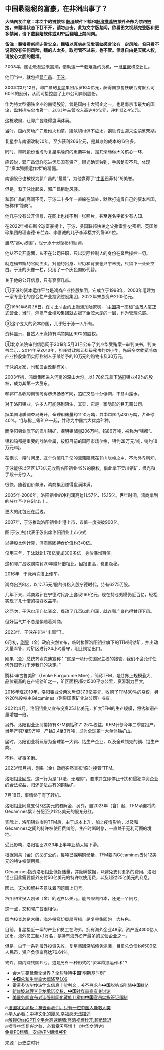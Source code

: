 <!-- 面包屑导航 --> <h2>中国最隐秘的富豪，在非洲出事了？</h2> <p class="notice"><b>大陆网友注意：本文中的链接除 <a href="https://github.com/bannedbook/fanqiang" >翻墙</a>软件下载和<a href="https://github.com/killgcd/justmysocks/blob/master/README.md">翻墙推荐</a>链接外全部为禁网链接，未翻墙状态下打不开，请勿点击。此为文字版禁闻，欲看图文视频完整版和更多禁闻，请下载<a href="https://github.com/bannedbook/fanqiang">翻墙软件或APP</a>后翻墙上禁闻网。</p><p>备注：翻墙看新闻非常安全，翻墙以真实身份发表敏感言论有一定风险，但只看不说则没有任何风险，翻的人太多，政府管不过来，也不管。信息自由是天赋人权，请放心大胆的翻墙。</b></p>  <div class="entry"> <p id="conimg">2003年，国企改制迎来高潮，借助这一千载难逢的良机，一批<a href="https://www.bannedbook.org/bnews/tag/%e5%af%8c%e8%b1%aa/" class="st_tag internal_tag" rel="tag" title="标签 富豪 下的日志">富豪</a>横空出世。</p> <p>他们当中，就包括<a href="https://www.bannedbook.org/bnews/tag/%e9%83%ad%e5%b9%bf%e6%98%8c/" class="st_tag internal_tag" rel="tag" title="标签 郭广昌 下的日志">郭广昌</a>、<a href="https://www.bannedbook.org/bnews/tag/%e4%ba%8e%e6%b3%b3/" class="st_tag internal_tag" rel="tag" title="标签 于泳 下的日志">于泳</a>。</p> <p>2003年3月12日，郭广昌的<a href="https://www.bannedbook.org/bnews/tag/%E5%A4%8D%E6%98%9F/" class="st_tag internal_tag" rel="tag" title="标签 复星 下的日志">复星</a>集团斥资16.5亿元，获得南京钢铁联合有限公司60%的股份，从而间接控股了上市公司南钢股份。</p> <p>作为特大型钢铁企业的南钢股份，曾是国内十大钢企之一，也是南京市最大的国企，盈利排名全市第一，2002年主营收入高达46亿元，净利润2.4亿元。</p> <p>这桩收购，让郭广昌赚得盘满钵满。</p> <p>当时，国内房地产开发如火如荼，建筑钢材供不应求，钢铁行业迎来空前繁荣期。</p> <p>复星参与南钢改制20年，至少获利266亿元，是其收购成本的16倍多。</p> <p>同时，南钢股份也成为复星系融资的重要平台，是其滚动做大的核心一环。</p> <p>应该说，郭广昌低价吃进优质国有资产，眼光确实独到，手段确实不凡，体现了“资本腾挪运作术”的精髓。</p> <p>南钢股份也被视为郭广昌的“最爱”，为他赢得了“<span class='wp_keywordlink_affiliate'><a href="https://www.bannedbook.org/" title="中国" target="_blank">中国</a></span>巴菲特”的美誉。</p> <p>但是，和于泳比起来，郭广昌稍逊风骚。</p> <p>和郭广昌的高调不同，于泳二十多年一直躲在暗处，默默打造着自己的资本帝国，被称作“隐商”。</p> <p>他几乎没有公开信息，在网上也找不到一张照片，甚至连名字都少有人知。</p> <p>在2022年福布斯全球富豪榜上，于泳、美国联邦快递之父弗雷德·史密斯、英国维珍集团的理查德·布兰森、李嘉诚的儿子李泽楷并列第601位。</p> <p>虽然“富可敌国”，但于泳十分隐秘和低调。</p> <p>他从不公开露面，从不在公司任职，只以实际控制人的身份在幕后操控一切。</p> <p>就连福布斯的官网主页，对他的出身、经历和背景也只字未提，只留下一处处空白。于泳的头像一栏，只用了一个灰色剪影代替。</p> <p>关于他的公开信息，只有寥寥几点。</p> <p>①于泳的资本运作平台是鸿商产业控股集团，它成立于1998年，2003年组建为一家专业化的综合性产业投资控股集团，2022年末总资产2105亿元。</p> <p>②1999年8月28日，在寸土寸金的上海浦东陆家嘴，“<a href="https://www.bannedbook.org/bnews/tag/%E4%B8%AD%E5%9B%BD/" class="st_tag internal_tag" rel="tag" title="标签 中国 下的日志">中国</a>第一高楼”金茂大厦正式营业，当时，鸿商产业控股集团就占据了金茂大厦的一层，作为管理总部。</p> <p>③这个庞大的资本帝国，几乎归于泳一人所有。</p> <p>资料显示，自然人于泳持有鸿商集团99%的股权。</p> <p>④北京法院审判信息网于2019年5月31日公布了刘小华受贿案一审判决书。判决书显示，2014年至2018年，担任财政部正处级秘书的刘小华，先后多次收受鸿商产业控股集团实际控制人于某给予的10万元的购物卡及30万元。</p> <p>于泳的发家，也和国企改制有关。</p> <p>2003年初，鸿商集团进入河南的深山大沟，以1.78亿元拿下<a href="https://www.bannedbook.org/bnews/tag/%e6%b4%9b%e9%98%b3/" class="st_tag internal_tag" rel="tag" title="标签 洛阳 下的日志">洛阳</a>钼业49%的股权，成为其第一大股东。</p> <p>和郭广昌收购南钢闹得沸沸扬扬不同，这桩交易十分低调，不显山露水。</p> <p>对于洛阳钼业，许多人可能感到陌生，其实，它是一家隐形的巨无霸公司。</p> <p>据美国地质调查局统计，全球钼储量约1100万吨，其中中国为430万吨，占全球40%。钼与稀土等矿产一起，并称为中国六大优势矿种。</p> <p>而洛阳钼业旗下的栾川钼矿，探明钼储量206万吨，钨86万吨，被称为“钼都”。</p> <p>钼和钨都是重要的战略金属，按照目前的国际市场价格，钼约28万元/吨，钨约18万元/吨。</p> <p>在很长一段时间里，这个价值几千亿的宝藏隐藏在群山峻岭之中，不为外界所知。</p> <p>于泳能够以区区1.78亿元收购洛阳钼业49%的股权，借此拿下栾川钼矿，眼光和手段十分惊人。</p> <p>很快，随着钼价飙涨，鸿商集团赚得盘满钵满。</p> <p>2005年-2006年，洛阳钼业的净利润高达11.57亿、15.15亿。两年时间，鸿商拿到的分红至少在5亿以上。</p>  <p>更大的红包还在后边。</p> <p>2007年，于泳推动洛阳钼业赴港上市，市值一度突破900亿。</p> <p>图|于波(右)代表于泳出席洛阳钼业上市仪式</p> <p>以持股比例计算，鸿商集团持仓价值约340亿。</p> <p>仅用三年，于泳就让1.78亿变成300多亿，身价暴增百倍。</p> <p>这和郭广昌收购南钢20年赚16倍相比，回报更高，也更隐秘。</p> <p>2016年，于泳再次搭上便车。</p> <p>鸿商出资8亿，以12.75元/股的价格入股宁德时代，持有6275万股。</p> <p>几年下来，鸿商累计在宁德时代身上套现160亿元，现在持仓规模仍近百亿，轻松实现了几十倍的投资收益率。</p> <p>这两次，于泳仅用几亿资金，撬动了几百亿的利润，就连郭广昌也得甘拜下风。</p> <p>但好运气并不总是伴随着鸿商。</p> <p>2023年，于泳在<a href="https://www.bannedbook.org/bnews/tag/%e9%9d%9e%e6%b4%b2/" class="st_tag internal_tag" rel="tag" title="标签 非洲 下的日志">非洲</a>“出事”了。</p> <p>6月初，<a href="https://www.bannedbook.org/bnews/tag/%E5%88%9A%E6%9E%9C/" class="st_tag internal_tag" rel="tag" title="标签 刚果 下的日志">刚果</a>（金）政府突然宣布，临时接管洛阳钼业旗下的TFM铜钴矿，并出动大量军警，对矿区进行24小时看守，阻止铜钴出口。</p> <p>刚果（金）总统齐塞克迪宣称：“这是一项行使国家主权的接管，我们不会允许任何外国势力干涉我们的决定。”</p> <p>腾科·丰古鲁美矿（Tenke Fungurume Mine），简称TFM，是世界上规模最大、品位最高的在产铜钴矿之一，矿区面积超过1500平方公里，资源潜力巨大。</p> <p>2016年和2019年，洛阳钼业分两次斥资37.9亿<a href="https://www.bannedbook.org/bnews/tag/%e7%be%8e%e5%85%83/" class="st_tag internal_tag" rel="tag" title="标签 美元 下的日志">美元</a>，收购了TFM80%的股权，另外20%股权由Gécamines（刚果国家矿业总公司）持有。</p> <p>2021年8月，洛阳钼业又宣布投资25.1亿美元，扩大TFM的生产规模，将钴和铜产量增加一倍。</p>  <p>另外，洛阳钼业还间接持有KFM铜钴矿71.25%权益。KFM计划今年二季度投产，当年产铜7至9万吨，产钴2.4至3万吨，成为全球第一大单体钴矿山。</p> <p>届时，洛阳钼业将跃居为全球第一大钨、钴生产企业，以及全球领先的铜、钼生产商。</p> <p>不料，好事多磨。</p> <p>2023年6月初，刚果（金）政府突然宣布“临时接管”TFM。</p> <p>洛阳钼业回应，这一行为是“非法、无理的”，要求其立即停止干扰和侵犯中资企业的合法权益，归还非法占有的铜钴矿。</p> <p>7月18日，事情终于有了转机。</p> <p>洛阳钼业同意支付8亿美元的和解金，另外，自2023年（含）起，TFM承诺将向Gécamines累计分配至少12亿美元的股东分红。</p> <p>实际上，洛阳钼业收购TFM后，由于成本上升，加上疫情影响，以及和Gécamines之间的特许权使用费纠纷，生产时断时停，一直处于无利可图的境地。</p> <p>受此影响，洛阳钼业2023年上半年业绩大幅下滑。</p> <p>根据刚果（金）的采矿公约，每吨已探明铜储量，TFM要向Gécamines支付12美元的特许权使用费。</p> <p>Gécamines指责洛阳钼业低报储量，并隐瞒数据，以避免支付更多的费用，洛阳钼业因此需要额外支付50亿美元的特许权使用费，以及超过25亿美元的利息。</p> <p>因此，这次和解并不意味着问题画上句号。</p> <p>洛阳钼业投入刚果（金）的近百亿美元，能否顺利回本，还是一个问号。</p> <p>这一点，又和郭广昌很相似。</p> <p>国内投资总是大赚，海外投资却屡屡亏损，是复星集团的一大特色。</p> <p>目前，复星接近一半的产业和员工在海外，拥有海外企业48家，资产近4000亿人民币，海外员工超4.1万名，是持有海外资产最多的民营企业之一。</p> <p>但是，由于一系列海外投资失败，复星集团深陷债务泥潭，目前总负债约6500亿人民币，资产负债率高达76.64％。</p>  <p>或许，国内赚钱国外亏，这是另外一种形式的“资本腾挪运作术”？</p> <!--<div id="taboola-mid-1"></div>--><ul class='op-related-articles' title='相关阅读'> <li><a href='https://www.bannedbook.org/bnews/topimagenews/20230823/1923861.html' target='_blank'>会大举蔓延至全世界？全球静待<b>中国</b>“明斯基时刻”</a></li> <li><a href='https://www.bannedbook.org/bnews/headline/20230823/1923855.html' target='_blank'><b>中国</b>总和生育率大幅降至1.09</a></li> <li><a href='https://www.bannedbook.org/bnews/headline/20230823/1923849.html' target='_blank'>雷蒙多访华传递什么信息？沙利文：美不寻求与<b>中国</b>脱钩或削弱<b>中国</b>经济</a></li> <li><a href='https://www.bannedbook.org/bnews/headline/20230823/1923848.html' target='_blank'>新加坡总理李显龙承诺交权，<b>中国</b>社媒审查有关讨论</a></li> <li><a href='https://www.bannedbook.org/bnews/renquan/20230823/1923844.html' target='_blank'>美国务卿宣布对涉强制同化藏族儿童的<b>中国</b>官员实施签证限制</a></li> </ul> <p class="texttj"> 🔥<a href="https://www.bannedbook.org/bnews/ssgc/20230219/1850782.html" target="_blank">法国犹太老板：神告诉我们，只有一位中国人能救人类</a><br/> 🔥<a href="https://www.bannedbook.org/bnews/comments/20220220/1694796.html" target="_blank">华人必看：中华文化的飓风 幸福感无法描述</a><br/> 🔥<a href="https://github.com/bannedbook/fanqiang/wiki/V2ray%E6%9C%BA%E5%9C%BA" target="_blank">解锁ChatGPT|全平台高速翻墙:高清视频秒开,超低延迟</a><br/> 🔥<a href="https://www.bannedbook.org/bnews/comments/20220808/1768773.html" target="_blank">探寻中华复兴之路，必看章天亮博士《中华文明史》</a><br/> <a href="https://github.com/bannedbook/fanqiang/wiki/%E7%A6%81%E9%97%BB%E7%BD%91%E5%AE%89%E5%8D%93%E7%BF%BB%E5%A2%99%E6%96%B0%E9%97%BBAPP" target="_blank">免费PC翻墙、安卓VPN翻墙APP</a><br/> </p><p class="src-info">来源：历史逆时针 </p><a name='sharetosocial'></a> <div style="margin-bottom:5px;padding-bottom:5px;clear:both"> <div id="archive-pix-1" class="banner-ads"> <!-- AuctionX Display platform tag START --> <div id="27602x728x90x621x_ADSLOT1" clicktrack="%%CLICK_URL_ESC%%"></div>  <!-- AuctionX Display platform tag END --> </div> <div id="archive-pix-2" class="banner-ads"> <!-- AuctionX Display platform tag START --> <div id="27556x300x250x621x_ADSLOT1" clicktrack="%%CLICK_URL_ESC%%" style="margin:0 auto;text-align:center"></div>  <!-- AuctionX Display platform tag END --> </div> </div>  <div id="archive-pix-1" class="banner-ads"> <!-- AuctionX Display platform tag START --> <div id="27603x728x90x621x_ADSLOT1" clicktrack="%%CLICK_URL_ESC%%"></div>  <!-- AuctionX Display platform tag END --> </div> </div><!--END ENTRY--> 